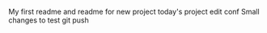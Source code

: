 My first readme
and readme for new project
today's project edit conf
Small changes to test git push
